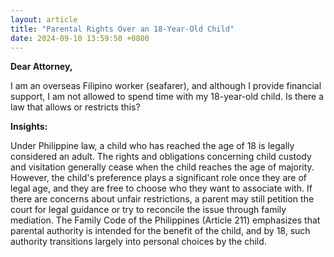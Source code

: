 ```yaml
---
layout: article
title: "Parental Rights Over an 18-Year-Old Child"
date: 2024-09-10 13:59:50 +0800
---
```


<p><strong>Dear Attorney,</strong></p><p>I am an overseas Filipino worker (seafarer), and although I provide financial support, I am not allowed to spend time with my 18-year-old child. Is there a law that allows or restricts this?</p><p><strong>Insights:</strong></p><p>Under Philippine law, a child who has reached the age of 18 is legally considered an adult. The rights and obligations concerning child custody and visitation generally cease when the child reaches the age of majority. However, the child's preference plays a significant role once they are of legal age, and they are free to choose who they want to associate with. If there are concerns about unfair restrictions, a parent may still petition the court for legal guidance or try to reconcile the issue through family mediation. The Family Code of the Philippines (Article 211) emphasizes that parental authority is intended for the benefit of the child, and by 18, such authority transitions largely into personal choices by the child.</p>